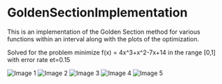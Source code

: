 # GoldenSectionImplementation
This is an implementation of the Golden Section method for various functions within an interval along with the plots of the optimization.

Solved for the problem minimize f(x) = 4x^3+x^2-7x+14 in the range [0,1] with error rate et=0.15

![Image 1]('https://github.com/rahulnoronha/GoldenSectionImplementation/blob/main/Images/image1.png?raw=true')
![Image 2]('https://github.com/rahulnoronha/GoldenSectionImplementation/blob/main/Images/image2.png?raw=true')
![Image 3]('https://github.com/rahulnoronha/GoldenSectionImplementation/blob/main/Images/image3.png?raw=true')
![Image 4]('https://github.com/rahulnoronha/GoldenSectionImplementation/blob/main/Images/image4.png?raw=true')
![Image 5]('https://github.com/rahulnoronha/GoldenSectionImplementation/blob/main/Images/image5.png?raw=true')